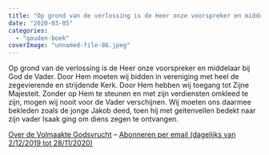 ```yaml
---
title: "Op grond van de verlossing is de Heer onze voorspreker en middelaar bij God"
date: "2020-03-05"
categories: 
  - "gouden-boek"
coverImage: "unnamed-file-86.jpeg"
---
```


Op grond van de verlossing is de Heer onze voorspreker en middelaar bij God de Vader. Door Hem moeten wij bidden in vereniging met heel de zegevierende en strijdende Kerk. Door Hem hebben wij toegang tot Zijne Majesteit. Zonder op Hem te steunen en met zijn verdiensten omkleed te zijn, mogen wij nooit voor de Vader verschijnen. Wij moeten ons daarmee bekleden zoals de jonge Jakob deed, toen hij met geitenvellen bedekt naar zijn vader Isaak ging om diens zegen te ontvangen.

[Over de Volmaakte Godsvrucht](/blog/een-jaar-lang-volmaakte-godsvrucht/) – [Abonneren per email (dagelijks van 2/12/2019 tot 28/11/2020)](http://eepurl.com/9RKvX)
